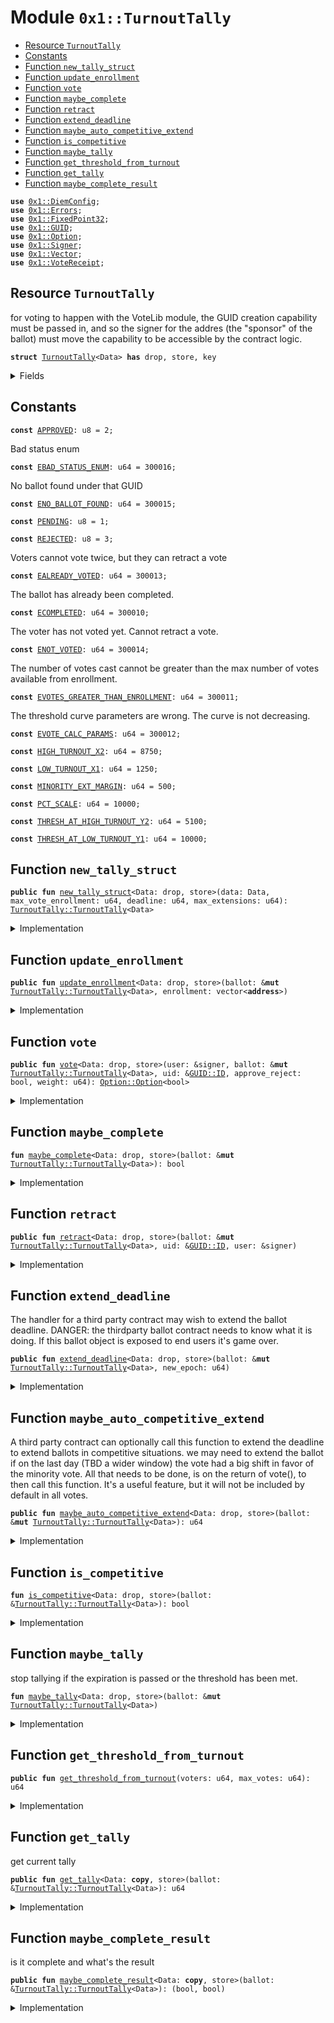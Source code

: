 
<a name="0x1_TurnoutTally"></a>

# Module `0x1::TurnoutTally`



-  [Resource `TurnoutTally`](#0x1_TurnoutTally_TurnoutTally)
-  [Constants](#@Constants_0)
-  [Function `new_tally_struct`](#0x1_TurnoutTally_new_tally_struct)
-  [Function `update_enrollment`](#0x1_TurnoutTally_update_enrollment)
-  [Function `vote`](#0x1_TurnoutTally_vote)
-  [Function `maybe_complete`](#0x1_TurnoutTally_maybe_complete)
-  [Function `retract`](#0x1_TurnoutTally_retract)
-  [Function `extend_deadline`](#0x1_TurnoutTally_extend_deadline)
-  [Function `maybe_auto_competitive_extend`](#0x1_TurnoutTally_maybe_auto_competitive_extend)
-  [Function `is_competitive`](#0x1_TurnoutTally_is_competitive)
-  [Function `maybe_tally`](#0x1_TurnoutTally_maybe_tally)
-  [Function `get_threshold_from_turnout`](#0x1_TurnoutTally_get_threshold_from_turnout)
-  [Function `get_tally`](#0x1_TurnoutTally_get_tally)
-  [Function `maybe_complete_result`](#0x1_TurnoutTally_maybe_complete_result)


<pre><code><b>use</b> <a href="DiemConfig.md#0x1_DiemConfig">0x1::DiemConfig</a>;
<b>use</b> <a href="../../../../../../../DPN/releases/artifacts/current/build/MoveStdlib/docs/Errors.md#0x1_Errors">0x1::Errors</a>;
<b>use</b> <a href="../../../../../../../DPN/releases/artifacts/current/build/MoveStdlib/docs/FixedPoint32.md#0x1_FixedPoint32">0x1::FixedPoint32</a>;
<b>use</b> <a href="../../../../../../../DPN/releases/artifacts/current/build/MoveStdlib/docs/GUID.md#0x1_GUID">0x1::GUID</a>;
<b>use</b> <a href="../../../../../../../DPN/releases/artifacts/current/build/MoveStdlib/docs/Option.md#0x1_Option">0x1::Option</a>;
<b>use</b> <a href="../../../../../../../DPN/releases/artifacts/current/build/MoveStdlib/docs/Signer.md#0x1_Signer">0x1::Signer</a>;
<b>use</b> <a href="../../../../../../../DPN/releases/artifacts/current/build/MoveStdlib/docs/Vector.md#0x1_Vector">0x1::Vector</a>;
<b>use</b> <a href="VoteReceipt.md#0x1_VoteReceipt">0x1::VoteReceipt</a>;
</code></pre>



<a name="0x1_TurnoutTally_TurnoutTally"></a>

## Resource `TurnoutTally`

for voting to happen with the VoteLib module, the GUID creation capability must be passed in, and so the signer for the addres (the "sponsor" of the ballot) must move the capability to be accessible by the contract logic.


<pre><code><b>struct</b> <a href="TurnoutTally.md#0x1_TurnoutTally">TurnoutTally</a>&lt;Data&gt; <b>has</b> drop, store, key
</code></pre>



<details>
<summary>Fields</summary>


<dl>
<dt>
<code>data: Data</code>
</dt>
<dd>

</dd>
<dt>
<code>cfg_deadline: u64</code>
</dt>
<dd>

</dd>
<dt>
<code>cfg_max_extensions: u64</code>
</dt>
<dd>

</dd>
<dt>
<code>cfg_min_turnout: u64</code>
</dt>
<dd>

</dd>
<dt>
<code>cfg_minority_extension: bool</code>
</dt>
<dd>

</dd>
<dt>
<code>completed: bool</code>
</dt>
<dd>

</dd>
<dt>
<code>enrollment: vector&lt;<b>address</b>&gt;</code>
</dt>
<dd>

</dd>
<dt>
<code>max_votes: u64</code>
</dt>
<dd>

</dd>
<dt>
<code>votes_approve: u64</code>
</dt>
<dd>

</dd>
<dt>
<code>votes_reject: u64</code>
</dt>
<dd>

</dd>
<dt>
<code>extended_deadline: u64</code>
</dt>
<dd>

</dd>
<dt>
<code>last_epoch_voted: u64</code>
</dt>
<dd>

</dd>
<dt>
<code>last_epoch_approve: u64</code>
</dt>
<dd>

</dd>
<dt>
<code>last_epoch_reject: u64</code>
</dt>
<dd>

</dd>
<dt>
<code>provisional_pass_epoch: u64</code>
</dt>
<dd>

</dd>
<dt>
<code>tally_approve: u64</code>
</dt>
<dd>

</dd>
<dt>
<code>tally_turnout: u64</code>
</dt>
<dd>

</dd>
<dt>
<code>tally_pass: bool</code>
</dt>
<dd>

</dd>
</dl>


</details>

<a name="@Constants_0"></a>

## Constants


<a name="0x1_TurnoutTally_APPROVED"></a>



<pre><code><b>const</b> <a href="TurnoutTally.md#0x1_TurnoutTally_APPROVED">APPROVED</a>: u8 = 2;
</code></pre>



<a name="0x1_TurnoutTally_EBAD_STATUS_ENUM"></a>

Bad status enum


<pre><code><b>const</b> <a href="TurnoutTally.md#0x1_TurnoutTally_EBAD_STATUS_ENUM">EBAD_STATUS_ENUM</a>: u64 = 300016;
</code></pre>



<a name="0x1_TurnoutTally_ENO_BALLOT_FOUND"></a>

No ballot found under that GUID


<pre><code><b>const</b> <a href="TurnoutTally.md#0x1_TurnoutTally_ENO_BALLOT_FOUND">ENO_BALLOT_FOUND</a>: u64 = 300015;
</code></pre>



<a name="0x1_TurnoutTally_PENDING"></a>



<pre><code><b>const</b> <a href="TurnoutTally.md#0x1_TurnoutTally_PENDING">PENDING</a>: u8 = 1;
</code></pre>



<a name="0x1_TurnoutTally_REJECTED"></a>



<pre><code><b>const</b> <a href="TurnoutTally.md#0x1_TurnoutTally_REJECTED">REJECTED</a>: u8 = 3;
</code></pre>



<a name="0x1_TurnoutTally_EALREADY_VOTED"></a>

Voters cannot vote twice, but they can retract a vote


<pre><code><b>const</b> <a href="TurnoutTally.md#0x1_TurnoutTally_EALREADY_VOTED">EALREADY_VOTED</a>: u64 = 300013;
</code></pre>



<a name="0x1_TurnoutTally_ECOMPLETED"></a>

The ballot has already been completed.


<pre><code><b>const</b> <a href="TurnoutTally.md#0x1_TurnoutTally_ECOMPLETED">ECOMPLETED</a>: u64 = 300010;
</code></pre>



<a name="0x1_TurnoutTally_ENOT_VOTED"></a>

The voter has not voted yet. Cannot retract a vote.


<pre><code><b>const</b> <a href="TurnoutTally.md#0x1_TurnoutTally_ENOT_VOTED">ENOT_VOTED</a>: u64 = 300014;
</code></pre>



<a name="0x1_TurnoutTally_EVOTES_GREATER_THAN_ENROLLMENT"></a>

The number of votes cast cannot be greater than the max number of votes available from enrollment.


<pre><code><b>const</b> <a href="TurnoutTally.md#0x1_TurnoutTally_EVOTES_GREATER_THAN_ENROLLMENT">EVOTES_GREATER_THAN_ENROLLMENT</a>: u64 = 300011;
</code></pre>



<a name="0x1_TurnoutTally_EVOTE_CALC_PARAMS"></a>

The threshold curve parameters are wrong. The curve is not decreasing.


<pre><code><b>const</b> <a href="TurnoutTally.md#0x1_TurnoutTally_EVOTE_CALC_PARAMS">EVOTE_CALC_PARAMS</a>: u64 = 300012;
</code></pre>



<a name="0x1_TurnoutTally_HIGH_TURNOUT_X2"></a>



<pre><code><b>const</b> <a href="TurnoutTally.md#0x1_TurnoutTally_HIGH_TURNOUT_X2">HIGH_TURNOUT_X2</a>: u64 = 8750;
</code></pre>



<a name="0x1_TurnoutTally_LOW_TURNOUT_X1"></a>



<pre><code><b>const</b> <a href="TurnoutTally.md#0x1_TurnoutTally_LOW_TURNOUT_X1">LOW_TURNOUT_X1</a>: u64 = 1250;
</code></pre>



<a name="0x1_TurnoutTally_MINORITY_EXT_MARGIN"></a>



<pre><code><b>const</b> <a href="TurnoutTally.md#0x1_TurnoutTally_MINORITY_EXT_MARGIN">MINORITY_EXT_MARGIN</a>: u64 = 500;
</code></pre>



<a name="0x1_TurnoutTally_PCT_SCALE"></a>



<pre><code><b>const</b> <a href="TurnoutTally.md#0x1_TurnoutTally_PCT_SCALE">PCT_SCALE</a>: u64 = 10000;
</code></pre>



<a name="0x1_TurnoutTally_THRESH_AT_HIGH_TURNOUT_Y2"></a>



<pre><code><b>const</b> <a href="TurnoutTally.md#0x1_TurnoutTally_THRESH_AT_HIGH_TURNOUT_Y2">THRESH_AT_HIGH_TURNOUT_Y2</a>: u64 = 5100;
</code></pre>



<a name="0x1_TurnoutTally_THRESH_AT_LOW_TURNOUT_Y1"></a>



<pre><code><b>const</b> <a href="TurnoutTally.md#0x1_TurnoutTally_THRESH_AT_LOW_TURNOUT_Y1">THRESH_AT_LOW_TURNOUT_Y1</a>: u64 = 10000;
</code></pre>



<a name="0x1_TurnoutTally_new_tally_struct"></a>

## Function `new_tally_struct`



<pre><code><b>public</b> <b>fun</b> <a href="TurnoutTally.md#0x1_TurnoutTally_new_tally_struct">new_tally_struct</a>&lt;Data: drop, store&gt;(data: Data, max_vote_enrollment: u64, deadline: u64, max_extensions: u64): <a href="TurnoutTally.md#0x1_TurnoutTally_TurnoutTally">TurnoutTally::TurnoutTally</a>&lt;Data&gt;
</code></pre>



<details>
<summary>Implementation</summary>


<pre><code><b>public</b> <b>fun</b> <a href="TurnoutTally.md#0x1_TurnoutTally_new_tally_struct">new_tally_struct</a>&lt;Data: drop + store&gt;(
  // guid_cap: &<a href="../../../../../../../DPN/releases/artifacts/current/build/MoveStdlib/docs/GUID.md#0x1_GUID_CreateCapability">GUID::CreateCapability</a>,
  data: Data,
  max_vote_enrollment: u64,
  deadline: u64,
  max_extensions: u64,
  // TODO: allow extensions in contested elections
): <a href="TurnoutTally.md#0x1_TurnoutTally">TurnoutTally</a>&lt;Data&gt; {
    <a href="TurnoutTally.md#0x1_TurnoutTally">TurnoutTally</a>&lt;Data&gt; {
      // guid: <a href="../../../../../../../DPN/releases/artifacts/current/build/MoveStdlib/docs/GUID.md#0x1_GUID_create_with_capability">GUID::create_with_capability</a>(<a href="../../../../../../../DPN/releases/artifacts/current/build/MoveStdlib/docs/GUID.md#0x1_GUID_get_capability_address">GUID::get_capability_address</a>(guid_cap), guid_cap),
      data,
      cfg_deadline: deadline,
      cfg_max_extensions: max_extensions, // 0 means infinite extensions
      cfg_min_turnout: 1250,
      cfg_minority_extension: <b>true</b>,
      completed: <b>false</b>,
      enrollment: <a href="../../../../../../../DPN/releases/artifacts/current/build/MoveStdlib/docs/Vector.md#0x1_Vector_empty">Vector::empty</a>&lt;<b>address</b>&gt;(), // TODO: maybe consider merkle roots, or bloom filters here.
      max_votes: max_vote_enrollment,
      votes_approve: 0,
      votes_reject: 0,
      extended_deadline: deadline,
      last_epoch_voted: 0,
      last_epoch_approve: 0,
      last_epoch_reject: 0,
      provisional_pass_epoch: 0,
      tally_approve: 0,
      tally_turnout: 0,
      tally_pass: <b>false</b>,
    }
}
</code></pre>



</details>

<a name="0x1_TurnoutTally_update_enrollment"></a>

## Function `update_enrollment`



<pre><code><b>public</b> <b>fun</b> <a href="TurnoutTally.md#0x1_TurnoutTally_update_enrollment">update_enrollment</a>&lt;Data: drop, store&gt;(ballot: &<b>mut</b> <a href="TurnoutTally.md#0x1_TurnoutTally_TurnoutTally">TurnoutTally::TurnoutTally</a>&lt;Data&gt;, enrollment: vector&lt;<b>address</b>&gt;)
</code></pre>



<details>
<summary>Implementation</summary>


<pre><code><b>public</b> <b>fun</b> <a href="TurnoutTally.md#0x1_TurnoutTally_update_enrollment">update_enrollment</a>&lt;Data: drop + store&gt;(ballot: &<b>mut</b> <a href="TurnoutTally.md#0x1_TurnoutTally">TurnoutTally</a>&lt;Data&gt;, enrollment: vector&lt;<b>address</b>&gt;) {
  <b>assert</b>!(!<a href="TurnoutTally.md#0x1_TurnoutTally_maybe_complete">maybe_complete</a>(ballot), <a href="../../../../../../../DPN/releases/artifacts/current/build/MoveStdlib/docs/Errors.md#0x1_Errors_invalid_state">Errors::invalid_state</a>(<a href="TurnoutTally.md#0x1_TurnoutTally_ECOMPLETED">ECOMPLETED</a>));
  ballot.enrollment = enrollment;
}
</code></pre>



</details>

<a name="0x1_TurnoutTally_vote"></a>

## Function `vote`



<pre><code><b>public</b> <b>fun</b> <a href="TurnoutTally.md#0x1_TurnoutTally_vote">vote</a>&lt;Data: drop, store&gt;(user: &signer, ballot: &<b>mut</b> <a href="TurnoutTally.md#0x1_TurnoutTally_TurnoutTally">TurnoutTally::TurnoutTally</a>&lt;Data&gt;, uid: &<a href="../../../../../../../DPN/releases/artifacts/current/build/MoveStdlib/docs/GUID.md#0x1_GUID_ID">GUID::ID</a>, approve_reject: bool, weight: u64): <a href="../../../../../../../DPN/releases/artifacts/current/build/MoveStdlib/docs/Option.md#0x1_Option_Option">Option::Option</a>&lt;bool&gt;
</code></pre>



<details>
<summary>Implementation</summary>


<pre><code><b>public</b> <b>fun</b> <a href="TurnoutTally.md#0x1_TurnoutTally_vote">vote</a>&lt;Data: drop + store&gt;(
  user: &signer,
  ballot: &<b>mut</b> <a href="TurnoutTally.md#0x1_TurnoutTally">TurnoutTally</a>&lt;Data&gt;,
  uid: &<a href="../../../../../../../DPN/releases/artifacts/current/build/MoveStdlib/docs/GUID.md#0x1_GUID_ID">GUID::ID</a>,
  approve_reject: bool,
  weight: u64
): <a href="../../../../../../../DPN/releases/artifacts/current/build/MoveStdlib/docs/Option.md#0x1_Option">Option</a>&lt;bool&gt; {
  // voting should not be complete
  <b>assert</b>!(!<a href="TurnoutTally.md#0x1_TurnoutTally_maybe_complete">maybe_complete</a>(ballot), <a href="../../../../../../../DPN/releases/artifacts/current/build/MoveStdlib/docs/Errors.md#0x1_Errors_invalid_state">Errors::invalid_state</a>(<a href="TurnoutTally.md#0x1_TurnoutTally_ECOMPLETED">ECOMPLETED</a>));

  // check <b>if</b> this person voted already.
  // If the vote is the same directionally (approve, reject), exit early.
  // otherwise, need <b>to</b> subtract the <b>old</b> vote and add the new vote.
  <b>let</b> user_addr = <a href="../../../../../../../DPN/releases/artifacts/current/build/MoveStdlib/docs/Signer.md#0x1_Signer_address_of">Signer::address_of</a>(user);
  <b>let</b> (_, is_found) = <a href="VoteReceipt.md#0x1_VoteReceipt_find_prior_vote_idx">VoteReceipt::find_prior_vote_idx</a>(user_addr, uid);

  <b>assert</b>!(!is_found, <a href="../../../../../../../DPN/releases/artifacts/current/build/MoveStdlib/docs/Errors.md#0x1_Errors_invalid_state">Errors::invalid_state</a>(<a href="TurnoutTally.md#0x1_TurnoutTally_EALREADY_VOTED">EALREADY_VOTED</a>));

  // <b>if</b> we are in a new epoch than the previous last voter, then store that epoch data.
  <b>let</b> epoch_now = <a href="DiemConfig.md#0x1_DiemConfig_get_current_epoch">DiemConfig::get_current_epoch</a>();
  <b>if</b> (epoch_now &gt; ballot.last_epoch_voted) {
    ballot.last_epoch_approve = ballot.votes_approve;
    ballot.last_epoch_reject = ballot.votes_reject;
  };

  // in every case, add the new vote
  ballot.last_epoch_voted = epoch_now;
  <b>if</b> (approve_reject) {
    ballot.votes_approve = ballot.votes_approve + weight;
  } <b>else</b> {
    ballot.votes_reject = ballot.votes_reject + weight;
  };

  // always tally on each vote
  // make sure all extensions happened in previous step.
  <a href="TurnoutTally.md#0x1_TurnoutTally_maybe_tally">maybe_tally</a>(ballot);

  // this will handle the case of updating the receipt in case this is a second vote.
  <a href="VoteReceipt.md#0x1_VoteReceipt_make_receipt">VoteReceipt::make_receipt</a>(user, uid, approve_reject, weight);

  <b>if</b> (ballot.completed) { <b>return</b> <a href="../../../../../../../DPN/releases/artifacts/current/build/MoveStdlib/docs/Option.md#0x1_Option_some">Option::some</a>(ballot.tally_pass) };
  <a href="../../../../../../../DPN/releases/artifacts/current/build/MoveStdlib/docs/Option.md#0x1_Option_none">Option::none</a>&lt;bool&gt;() // <b>return</b> <a href="../../../../../../../DPN/releases/artifacts/current/build/MoveStdlib/docs/Option.md#0x1_Option_some">Option::some</a>() <b>if</b> complete, and bool <b>if</b> it passed, so it can be used in a third party contract handler for lazy evaluation.
}
</code></pre>



</details>

<a name="0x1_TurnoutTally_maybe_complete"></a>

## Function `maybe_complete`



<pre><code><b>fun</b> <a href="TurnoutTally.md#0x1_TurnoutTally_maybe_complete">maybe_complete</a>&lt;Data: drop, store&gt;(ballot: &<b>mut</b> <a href="TurnoutTally.md#0x1_TurnoutTally_TurnoutTally">TurnoutTally::TurnoutTally</a>&lt;Data&gt;): bool
</code></pre>



<details>
<summary>Implementation</summary>


<pre><code><b>fun</b> <a href="TurnoutTally.md#0x1_TurnoutTally_maybe_complete">maybe_complete</a>&lt;Data: drop + store&gt;(ballot: &<b>mut</b> <a href="TurnoutTally.md#0x1_TurnoutTally">TurnoutTally</a>&lt;Data&gt;): bool {
  <b>let</b> epoch = <a href="DiemConfig.md#0x1_DiemConfig_get_current_epoch">DiemConfig::get_current_epoch</a>();
  // <b>if</b> completed, exit early
  <b>if</b> (ballot.completed) { <b>return</b> <b>true</b> }; // this should be checked above anyways.

  // this may be a vote that never expires, until a decision is reached
  <b>if</b> (ballot.cfg_deadline == 0 ) { <b>return</b> <b>false</b> };

  // <b>if</b> original and extended deadline have passed, stop tally
  // <b>while</b> we are here, <b>update</b> <b>to</b> "completed".
  <b>if</b> (
    epoch &gt; ballot.cfg_deadline &&
    epoch &gt; ballot.extended_deadline
  ) {
    ballot.completed = <b>true</b>;
    <b>return</b> <b>true</b>
  };
  ballot.completed
}
</code></pre>



</details>

<a name="0x1_TurnoutTally_retract"></a>

## Function `retract`



<pre><code><b>public</b> <b>fun</b> <a href="TurnoutTally.md#0x1_TurnoutTally_retract">retract</a>&lt;Data: drop, store&gt;(ballot: &<b>mut</b> <a href="TurnoutTally.md#0x1_TurnoutTally_TurnoutTally">TurnoutTally::TurnoutTally</a>&lt;Data&gt;, uid: &<a href="../../../../../../../DPN/releases/artifacts/current/build/MoveStdlib/docs/GUID.md#0x1_GUID_ID">GUID::ID</a>, user: &signer)
</code></pre>



<details>
<summary>Implementation</summary>


<pre><code><b>public</b> <b>fun</b> <a href="TurnoutTally.md#0x1_TurnoutTally_retract">retract</a>&lt;Data: drop + store&gt;(
  ballot: &<b>mut</b> <a href="TurnoutTally.md#0x1_TurnoutTally">TurnoutTally</a>&lt;Data&gt;,
  uid: &<a href="../../../../../../../DPN/releases/artifacts/current/build/MoveStdlib/docs/GUID.md#0x1_GUID_ID">GUID::ID</a>,
  user: &signer
) {
  <b>let</b> user_addr = <a href="../../../../../../../DPN/releases/artifacts/current/build/MoveStdlib/docs/Signer.md#0x1_Signer_address_of">Signer::address_of</a>(user);

  <b>let</b> (_idx, is_found) = <a href="VoteReceipt.md#0x1_VoteReceipt_find_prior_vote_idx">VoteReceipt::find_prior_vote_idx</a>(user_addr, uid);
  <b>assert</b>!(is_found, <a href="../../../../../../../DPN/releases/artifacts/current/build/MoveStdlib/docs/Errors.md#0x1_Errors_invalid_state">Errors::invalid_state</a>(<a href="TurnoutTally.md#0x1_TurnoutTally_ENOT_VOTED">ENOT_VOTED</a>));

  <b>let</b> (approve_reject, weight) = <a href="VoteReceipt.md#0x1_VoteReceipt_get_receipt_data">VoteReceipt::get_receipt_data</a>(user_addr, uid);

  <b>if</b> (approve_reject) {
    ballot.votes_approve = ballot.votes_approve - weight;
  } <b>else</b> {
    ballot.votes_reject = ballot.votes_reject - weight;
  };

  <a href="VoteReceipt.md#0x1_VoteReceipt_remove_vote_receipt">VoteReceipt::remove_vote_receipt</a>(user, uid);
}
</code></pre>



</details>

<a name="0x1_TurnoutTally_extend_deadline"></a>

## Function `extend_deadline`

The handler for a third party contract may wish to extend the ballot deadline.
DANGER: the thirdparty ballot contract needs to know what it is doing. If this ballot object is exposed to end users it's game over.


<pre><code><b>public</b> <b>fun</b> <a href="TurnoutTally.md#0x1_TurnoutTally_extend_deadline">extend_deadline</a>&lt;Data: drop, store&gt;(ballot: &<b>mut</b> <a href="TurnoutTally.md#0x1_TurnoutTally_TurnoutTally">TurnoutTally::TurnoutTally</a>&lt;Data&gt;, new_epoch: u64)
</code></pre>



<details>
<summary>Implementation</summary>


<pre><code><b>public</b> <b>fun</b> <a href="TurnoutTally.md#0x1_TurnoutTally_extend_deadline">extend_deadline</a>&lt;Data: drop + store&gt;(ballot: &<b>mut</b> <a href="TurnoutTally.md#0x1_TurnoutTally">TurnoutTally</a>&lt;Data&gt;, new_epoch: u64) {

  ballot.extended_deadline = new_epoch;
}
</code></pre>



</details>

<a name="0x1_TurnoutTally_maybe_auto_competitive_extend"></a>

## Function `maybe_auto_competitive_extend`

A third party contract can optionally call this function to extend the deadline to extend ballots in competitive situations.
we may need to extend the ballot if on the last day (TBD a wider window) the vote had a big shift in favor of the minority vote.
All that needs to be done, is on the return of vote(), to then call this function.
It's a useful feature, but it will not be included by default in all votes.


<pre><code><b>public</b> <b>fun</b> <a href="TurnoutTally.md#0x1_TurnoutTally_maybe_auto_competitive_extend">maybe_auto_competitive_extend</a>&lt;Data: drop, store&gt;(ballot: &<b>mut</b> <a href="TurnoutTally.md#0x1_TurnoutTally_TurnoutTally">TurnoutTally::TurnoutTally</a>&lt;Data&gt;): u64
</code></pre>



<details>
<summary>Implementation</summary>


<pre><code><b>public</b> <b>fun</b> <a href="TurnoutTally.md#0x1_TurnoutTally_maybe_auto_competitive_extend">maybe_auto_competitive_extend</a>&lt;Data: drop + store&gt;(ballot: &<b>mut</b> <a href="TurnoutTally.md#0x1_TurnoutTally">TurnoutTally</a>&lt;Data&gt;):u64  {

  <b>let</b> epoch = <a href="DiemConfig.md#0x1_DiemConfig_get_current_epoch">DiemConfig::get_current_epoch</a>();

  // TODO: The exension window below of 1 day is not sufficient <b>to</b> make
  // much difference in practice (the threshold is most likely reached at that point).

  // Are we on the last day of voting (extension window)? If not exit
  <b>if</b> (epoch == ballot.extended_deadline || epoch == ballot.cfg_deadline) { <b>return</b> ballot.extended_deadline };

  <b>if</b> (<a href="TurnoutTally.md#0x1_TurnoutTally_is_competitive">is_competitive</a>(ballot)) {
    // we may have extended already, but we don't want <b>to</b> extend more than once per day.
    <b>if</b> (ballot.extended_deadline &gt; epoch) { <b>return</b> ballot.extended_deadline };

    // extend the deadline by 1 day
    ballot.extended_deadline = epoch + 1;
  };


  ballot.extended_deadline
}
</code></pre>



</details>

<a name="0x1_TurnoutTally_is_competitive"></a>

## Function `is_competitive`



<pre><code><b>fun</b> <a href="TurnoutTally.md#0x1_TurnoutTally_is_competitive">is_competitive</a>&lt;Data: drop, store&gt;(ballot: &<a href="TurnoutTally.md#0x1_TurnoutTally_TurnoutTally">TurnoutTally::TurnoutTally</a>&lt;Data&gt;): bool
</code></pre>



<details>
<summary>Implementation</summary>


<pre><code><b>fun</b> <a href="TurnoutTally.md#0x1_TurnoutTally_is_competitive">is_competitive</a>&lt;Data: drop + store&gt;(ballot: &<a href="TurnoutTally.md#0x1_TurnoutTally">TurnoutTally</a>&lt;Data&gt;): bool {
  <b>let</b> (prev_lead, prev_trail, prev_lead_updated, prev_trail_updated) = <b>if</b> (ballot.last_epoch_approve &gt; ballot.last_epoch_reject) {
    // <b>if</b> the "approve" vote WAS leading.
    (ballot.last_epoch_approve, ballot.last_epoch_reject, ballot.votes_approve, ballot.votes_reject)

  } <b>else</b> {
    (ballot.last_epoch_reject, ballot.last_epoch_approve, ballot.votes_reject, ballot.votes_approve)
  };


  // no votes yet
  <b>if</b> (prev_lead == 0 && prev_trail == 0) { <b>return</b> <b>false</b> };
  <b>if</b> (prev_lead_updated == 0 && prev_trail_updated == 0) { <b>return</b> <b>false</b>};

  <b>let</b> prior_margin = ((prev_lead - prev_trail) * <a href="TurnoutTally.md#0x1_TurnoutTally_PCT_SCALE">PCT_SCALE</a>) / (prev_lead + prev_trail);


  // the current margin may have flipped, so we need <b>to</b> check the direction of the vote.
  // <b>if</b> so then give an automatic extensions
  <b>if</b> (prev_lead_updated &lt; prev_trail_updated) {
    <b>return</b> <b>true</b>
  } <b>else</b> {
    <b>let</b> current_margin = (prev_lead_updated - prev_trail_updated) * <a href="TurnoutTally.md#0x1_TurnoutTally_PCT_SCALE">PCT_SCALE</a> / (prev_lead_updated + prev_trail_updated);

    <b>if</b> (current_margin - prior_margin &gt; <a href="TurnoutTally.md#0x1_TurnoutTally_MINORITY_EXT_MARGIN">MINORITY_EXT_MARGIN</a>) {
      <b>return</b> <b>true</b>
    }
  };
  <b>false</b>
}
</code></pre>



</details>

<a name="0x1_TurnoutTally_maybe_tally"></a>

## Function `maybe_tally`

stop tallying if the expiration is passed or the threshold has been met.


<pre><code><b>fun</b> <a href="TurnoutTally.md#0x1_TurnoutTally_maybe_tally">maybe_tally</a>&lt;Data: drop, store&gt;(ballot: &<b>mut</b> <a href="TurnoutTally.md#0x1_TurnoutTally_TurnoutTally">TurnoutTally::TurnoutTally</a>&lt;Data&gt;)
</code></pre>



<details>
<summary>Implementation</summary>


<pre><code><b>fun</b> <a href="TurnoutTally.md#0x1_TurnoutTally_maybe_tally">maybe_tally</a>&lt;Data: drop + store&gt;(ballot: &<b>mut</b> <a href="TurnoutTally.md#0x1_TurnoutTally">TurnoutTally</a>&lt;Data&gt;) {
  <b>let</b> total_votes = ballot.votes_approve + ballot.votes_reject;

  <b>assert</b>!(ballot.max_votes &gt;= total_votes, <a href="../../../../../../../DPN/releases/artifacts/current/build/MoveStdlib/docs/Errors.md#0x1_Errors_invalid_state">Errors::invalid_state</a>(<a href="TurnoutTally.md#0x1_TurnoutTally_EVOTES_GREATER_THAN_ENROLLMENT">EVOTES_GREATER_THAN_ENROLLMENT</a>));

  // figure out the turnout
  <b>let</b> m = <a href="../../../../../../../DPN/releases/artifacts/current/build/MoveStdlib/docs/FixedPoint32.md#0x1_FixedPoint32_create_from_rational">FixedPoint32::create_from_rational</a>(total_votes, ballot.max_votes);

  ballot.tally_turnout = <a href="../../../../../../../DPN/releases/artifacts/current/build/MoveStdlib/docs/FixedPoint32.md#0x1_FixedPoint32_multiply_u64">FixedPoint32::multiply_u64</a>(<a href="TurnoutTally.md#0x1_TurnoutTally_PCT_SCALE">PCT_SCALE</a>, m); // scale up
  // calculate the dynamic threshold needed.
  <b>let</b> t = <a href="TurnoutTally.md#0x1_TurnoutTally_get_threshold_from_turnout">get_threshold_from_turnout</a>(total_votes, ballot.max_votes);
  // check the threshold that needs <b>to</b> be met met turnout
  ballot.tally_approve = <a href="../../../../../../../DPN/releases/artifacts/current/build/MoveStdlib/docs/FixedPoint32.md#0x1_FixedPoint32_multiply_u64">FixedPoint32::multiply_u64</a>(<a href="TurnoutTally.md#0x1_TurnoutTally_PCT_SCALE">PCT_SCALE</a>, <a href="../../../../../../../DPN/releases/artifacts/current/build/MoveStdlib/docs/FixedPoint32.md#0x1_FixedPoint32_create_from_rational">FixedPoint32::create_from_rational</a>(ballot.votes_approve, total_votes));
  // the first vote which crosses the threshold causes the poll <b>to</b> end.
  <b>if</b> (ballot.tally_approve &gt; t) {

    // before marking it pass, make sure the minimum quorum was met
    // by default 12.50%
    <b>if</b> (ballot.tally_turnout &gt; ballot.cfg_min_turnout) {
      <b>let</b> epoch = <a href="DiemConfig.md#0x1_DiemConfig_get_current_epoch">DiemConfig::get_current_epoch</a>();

      <b>if</b> (ballot.provisional_pass_epoch == 0) {
        // automatically passing once the threshold is reached disadvantages inactive participants. We propose it takes one vote plus one day once reaching threshold.
        ballot.provisional_pass_epoch = epoch;
      } <b>else</b> <b>if</b> (epoch &gt; ballot.provisional_pass_epoch) {
        // multiple days may have passed since the provisional pass.
        ballot.completed = <b>true</b>;
        ballot.tally_pass = <b>true</b>;
      }
    }
  }
}
</code></pre>



</details>

<a name="0x1_TurnoutTally_get_threshold_from_turnout"></a>

## Function `get_threshold_from_turnout`



<pre><code><b>public</b> <b>fun</b> <a href="TurnoutTally.md#0x1_TurnoutTally_get_threshold_from_turnout">get_threshold_from_turnout</a>(voters: u64, max_votes: u64): u64
</code></pre>



<details>
<summary>Implementation</summary>


<pre><code><b>public</b> <b>fun</b> <a href="TurnoutTally.md#0x1_TurnoutTally_get_threshold_from_turnout">get_threshold_from_turnout</a>(voters: u64, max_votes: u64): u64 {
  // <b>let</b>'s just do a line

  <b>let</b> turnout = <a href="../../../../../../../DPN/releases/artifacts/current/build/MoveStdlib/docs/FixedPoint32.md#0x1_FixedPoint32_create_from_rational">FixedPoint32::create_from_rational</a>(voters, max_votes);
  <b>let</b> turnout_scaled_x = <a href="../../../../../../../DPN/releases/artifacts/current/build/MoveStdlib/docs/FixedPoint32.md#0x1_FixedPoint32_multiply_u64">FixedPoint32::multiply_u64</a>(<a href="TurnoutTally.md#0x1_TurnoutTally_PCT_SCALE">PCT_SCALE</a>, turnout); // scale <b>to</b> two decimal points.
  // only implemeting the negative slope case. Unsure why the other is needed.

  <b>assert</b>!(<a href="TurnoutTally.md#0x1_TurnoutTally_THRESH_AT_LOW_TURNOUT_Y1">THRESH_AT_LOW_TURNOUT_Y1</a> &gt; <a href="TurnoutTally.md#0x1_TurnoutTally_THRESH_AT_HIGH_TURNOUT_Y2">THRESH_AT_HIGH_TURNOUT_Y2</a>, <a href="../../../../../../../DPN/releases/artifacts/current/build/MoveStdlib/docs/Errors.md#0x1_Errors_invalid_state">Errors::invalid_state</a>(<a href="TurnoutTally.md#0x1_TurnoutTally_EVOTE_CALC_PARAMS">EVOTE_CALC_PARAMS</a>));

  // the minimum passing threshold is the low turnout threshold.
  // same for the maximum turnout threshold.
  <b>if</b> (turnout_scaled_x &lt; <a href="TurnoutTally.md#0x1_TurnoutTally_LOW_TURNOUT_X1">LOW_TURNOUT_X1</a>) {
    <b>return</b> <a href="TurnoutTally.md#0x1_TurnoutTally_THRESH_AT_LOW_TURNOUT_Y1">THRESH_AT_LOW_TURNOUT_Y1</a>
  } <b>else</b> <b>if</b> (turnout_scaled_x &gt; <a href="TurnoutTally.md#0x1_TurnoutTally_HIGH_TURNOUT_X2">HIGH_TURNOUT_X2</a>) {
    <b>return</b> <a href="TurnoutTally.md#0x1_TurnoutTally_THRESH_AT_HIGH_TURNOUT_Y2">THRESH_AT_HIGH_TURNOUT_Y2</a>
  };


  <b>let</b> abs_m = <a href="../../../../../../../DPN/releases/artifacts/current/build/MoveStdlib/docs/FixedPoint32.md#0x1_FixedPoint32_create_from_rational">FixedPoint32::create_from_rational</a>(
    (<a href="TurnoutTally.md#0x1_TurnoutTally_THRESH_AT_LOW_TURNOUT_Y1">THRESH_AT_LOW_TURNOUT_Y1</a> - <a href="TurnoutTally.md#0x1_TurnoutTally_THRESH_AT_HIGH_TURNOUT_Y2">THRESH_AT_HIGH_TURNOUT_Y2</a>), (<a href="TurnoutTally.md#0x1_TurnoutTally_HIGH_TURNOUT_X2">HIGH_TURNOUT_X2</a> - <a href="TurnoutTally.md#0x1_TurnoutTally_LOW_TURNOUT_X1">LOW_TURNOUT_X1</a>)
  );

  <b>let</b> abs_mx = <a href="../../../../../../../DPN/releases/artifacts/current/build/MoveStdlib/docs/FixedPoint32.md#0x1_FixedPoint32_multiply_u64">FixedPoint32::multiply_u64</a>(<a href="TurnoutTally.md#0x1_TurnoutTally_LOW_TURNOUT_X1">LOW_TURNOUT_X1</a>, *&abs_m);
  <b>let</b> b = <a href="TurnoutTally.md#0x1_TurnoutTally_THRESH_AT_LOW_TURNOUT_Y1">THRESH_AT_LOW_TURNOUT_Y1</a> + abs_mx;
  <b>let</b> y =  b - <a href="../../../../../../../DPN/releases/artifacts/current/build/MoveStdlib/docs/FixedPoint32.md#0x1_FixedPoint32_multiply_u64">FixedPoint32::multiply_u64</a>(turnout_scaled_x, *&abs_m);

  <b>return</b> y
}
</code></pre>



</details>

<a name="0x1_TurnoutTally_get_tally"></a>

## Function `get_tally`

get current tally


<pre><code><b>public</b> <b>fun</b> <a href="TurnoutTally.md#0x1_TurnoutTally_get_tally">get_tally</a>&lt;Data: <b>copy</b>, store&gt;(ballot: &<a href="TurnoutTally.md#0x1_TurnoutTally_TurnoutTally">TurnoutTally::TurnoutTally</a>&lt;Data&gt;): u64
</code></pre>



<details>
<summary>Implementation</summary>


<pre><code><b>public</b> <b>fun</b> <a href="TurnoutTally.md#0x1_TurnoutTally_get_tally">get_tally</a>&lt;Data: <b>copy</b> + store&gt;(ballot: &<a href="TurnoutTally.md#0x1_TurnoutTally">TurnoutTally</a>&lt;Data&gt;): u64 {
  <b>let</b> total = ballot.votes_approve + ballot.votes_reject;
  <b>if</b> (ballot.votes_approve + ballot.votes_reject &gt; ballot.max_votes) {
    <b>return</b> 0
  };
  <b>if</b> (ballot.max_votes == 0) {
    <b>return</b> 0
  };
  <b>return</b> <a href="../../../../../../../DPN/releases/artifacts/current/build/MoveStdlib/docs/FixedPoint32.md#0x1_FixedPoint32_multiply_u64">FixedPoint32::multiply_u64</a>(<a href="TurnoutTally.md#0x1_TurnoutTally_PCT_SCALE">PCT_SCALE</a>, <a href="../../../../../../../DPN/releases/artifacts/current/build/MoveStdlib/docs/FixedPoint32.md#0x1_FixedPoint32_create_from_rational">FixedPoint32::create_from_rational</a>(total, ballot.max_votes))
}
</code></pre>



</details>

<a name="0x1_TurnoutTally_maybe_complete_result"></a>

## Function `maybe_complete_result`

is it complete and what's the result


<pre><code><b>public</b> <b>fun</b> <a href="TurnoutTally.md#0x1_TurnoutTally_maybe_complete_result">maybe_complete_result</a>&lt;Data: <b>copy</b>, store&gt;(ballot: &<a href="TurnoutTally.md#0x1_TurnoutTally_TurnoutTally">TurnoutTally::TurnoutTally</a>&lt;Data&gt;): (bool, bool)
</code></pre>



<details>
<summary>Implementation</summary>


<pre><code><b>public</b> <b>fun</b> <a href="TurnoutTally.md#0x1_TurnoutTally_maybe_complete_result">maybe_complete_result</a>&lt;Data: <b>copy</b> + store&gt;(ballot: &<a href="TurnoutTally.md#0x1_TurnoutTally">TurnoutTally</a>&lt;Data&gt;): (bool, bool) {
  (ballot.completed, ballot.tally_pass)
}
</code></pre>



</details>
